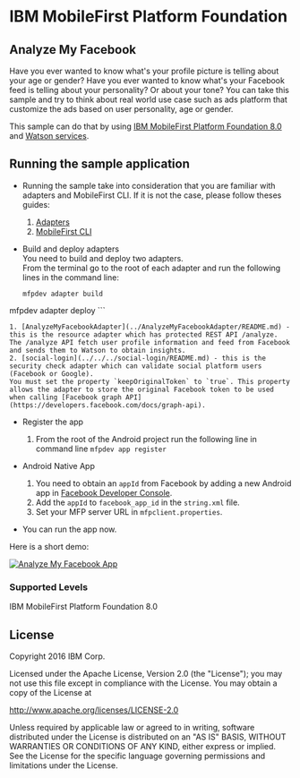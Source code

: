 IBM MobileFirst Platform Foundation
===================================

## Analyze My Facebook
Have you ever wanted to know what's your profile picture is telling about your age or gender?
Have you ever wanted to know what's your Facebook feed is telling about your personality? Or about your tone?
You can take this sample and try to think about real world use case such as ads platform that customize the ads based on user personality, age or gender.


This sample can do that by using [IBM MobileFirst Platform Foundation 8.0](https://developer.ibm.com/mobilefirstplatform/) and [Watson services](http://www.ibm.com/smarterplanet/us/en/ibmwatson/developercloud/services-catalog.html).

## Running the sample application
 * Running the sample take into consideration that you are familiar with adapters and MobileFirst CLI. If it is not the case, please follow theses guides:  

    1. [Adapters](https://mobilefirstplatform.ibmcloud.com/tutorials/en/foundation/8.0/adapters/)
    2. [MobileFirst CLI](https://mobilefirstplatform.ibmcloud.com/tutorials/en/foundation/8.0/using-the-mfpf-sdk/using-mobilefirst-cli-to-manage-mobilefirst-artifacts/)  

 * Build and deploy adapters  
    You need to build and deploy two adapters.  
    From the terminal go to the root of each adapter and run the following lines in the command line:
    ```
    mfpdev adapter build
  mfpdev adapter deploy
    ```

    1. [AnalyzeMyFacebookAdapter](../AnalyzeMyFacebookAdapter/README.md) - this is the resource adapter which has protected REST API /analyze.  The /analyze API fetch user profile information and feed from Facebook and sends them to Watson to obtain insights.
    2. [social-login](../../../social-login/README.md) - this is the security check adapter which can validate social platform users (Facebook or Google).  
    You must set the property `keepOriginalToken` to `true`. This property allows the adapter to store the original Facebook token to be used when calling [Facebook graph API](https://developers.facebook.com/docs/graph-api).  

* Register the app
   1. From the root of the Android project run the following line in command line
      `mfpdev app register`  


 * Android Native App
    1. You need to obtain an `appId` from Facebook by adding a new Android app in [Facebook Developer Console](https://developers.facebook.com/).
    2. Add the `appId` to `facebook_app_id` in the `string.xml` file.
    3. Set your MFP server URL in `mfpclient.properties`.

  * You can run the app now.

  Here is a short demo:

  [![Analyze My Facebook App](http://img.youtube.com/vi/XVceqBIXZnU/0.jpg)](http://www.youtube.com/watch?v=XVceqBIXZnU)

### Supported Levels
IBM MobileFirst Platform Foundation 8.0

## License
Copyright 2016 IBM Corp.

Licensed under the Apache License, Version 2.0 (the "License");
you may not use this file except in compliance with the License.
You may obtain a copy of the License at

http://www.apache.org/licenses/LICENSE-2.0

Unless required by applicable law or agreed to in writing, software
distributed under the License is distributed on an "AS IS" BASIS,
WITHOUT WARRANTIES OR CONDITIONS OF ANY KIND, either express or implied.
See the License for the specific language governing permissions and
limitations under the License.
